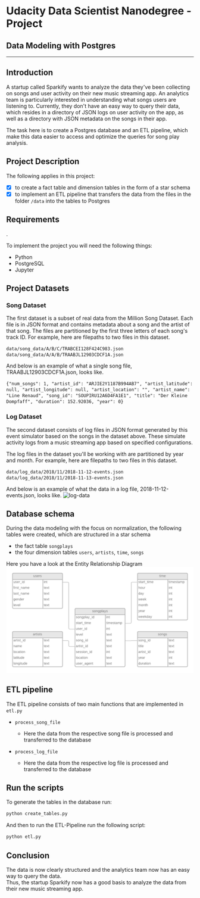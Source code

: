 # Udacity Data Scientist Nanodegree - Project

## Data Modeling with Postgres  
---  
  
## Introduction  
A startup called Sparkify wants to analyze the data they've been collecting on songs and user activity on their new music streaming app. An analytics team is particularly interested in understanding what songs users are listening to. Currently, they don't have an easy way to query their data, which resides in a directory of JSON logs on user activity on the app, as well as a directory with JSON metadata on the songs in their app.  

 The task here is to create a Postgres database and an ETL pipeline, which make this data easier to access and optimize the queries for song play analysis.


## Project Description

The following applies in this project:
- [x] to create a fact table and dimension tables in the form of a star schema
- [x] to implement an ETL pipeline that transfers the data from the files in the folder `/data` into the tables to Postgres

## Requirements
.

To implement the project you will need the following things:
- Python
- PostgreSQL
- Jupyter


## Project Datasets 

### Song Dataset

The first dataset is a subset of real data from the Million Song Dataset. Each file is in JSON format and contains metadata about a song and the artist of that song. The files are partitioned by the first three letters of each song's track ID. For example, here are filepaths to two files in this dataset.
```
data/song_data/A/B/C/TRABCEI128F424C983.json
data/song_data/A/A/B/TRAABJL12903CDCF1A.json
```
And below is an example of what a single song file, TRAABJL12903CDCF1A.json, looks like.
```
{"num_songs": 1, "artist_id": "ARJIE2Y1187B994AB7", "artist_latitude": null, "artist_longitude": null, "artist_location": "", "artist_name": "Line Renaud", "song_id": "SOUPIRU12A6D4FA1E1", "title": "Der Kleine Dompfaff", "duration": 152.92036, "year": 0}
```

### Log Dataset

The second dataset consists of log files in JSON format generated by this event simulator based on the songs in the dataset above. These simulate activity logs from a music streaming app based on specified configurations.  

The log files in the dataset you'll be working with are partitioned by year and month. For example, here are filepaths to two files in this dataset.
```
data/log_data/2018/11/2018-11-12-events.json
data/log_data/2018/11/2018-11-13-events.json
```
And below is an example of what the data in a log file, 2018-11-12-events.json, looks like.
![log-data](https://user-images.githubusercontent.com/32474126/101525452-a4059a00-398b-11eb-9fc5-4e5d57a0a86c.png)

## Database schema

During the data modeling with the focus on normalization, the following tables were created, which are structured in a star schema
- the fact table `songplays`
- the four dimension tables `users`, `artists`, `time`, `songs`

Here you have a look at the Entity Relationship Diagram
![sparkifiy_erd](https://github.com/ehabwasel/Data-Modeling-with-Postgres/blob/master/diagram.png)

## ETL pipeline

The ETL pipeline consists of two main functions that are implemented in `etl.py`

- `process_song_file`
  - Here the data from the respective song file is processed and transferred to the database

- `process_log_file`
  - Here the data from the respective log file is processed and transferred to the database

## Run the scripts
To generate the tables in the database run:
```bash
python create_tables.py
```
And then to run the ETL-Pipeline run the following script:
```bash
python etl.py
```

## Conclusion
The data is now clearly structured and the analytics team now has an easy way to query the data.  
Thus, the startup Sparkify now has a good basis to analyze the data from their new music streaming app.
